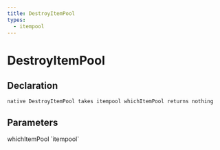 ```yaml
---
title: DestroyItemPool
types:
  - itempool
---
```


# DestroyItemPool

## Declaration

```
native DestroyItemPool takes itempool whichItemPool returns nothing
```

## Parameters
<dl>
  <dt>whichItemPool `itempool`</dt>
  <dd></dd>
</dl>